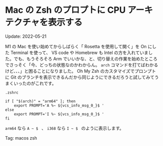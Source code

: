 # Mac の Zsh のプロプトに CPU アーキテクチャを表示する

Update: 2022-05-21

M1 の Mac を使い始めてからしばらく「 Rosetta を使用して開く」を On にした Terminal を使って、 VS code や Homebrew も Intel の方を入れていました。でも、もうそろそろ Arm でいいかな、と、切り替えの作業を始めたところでさっそく「今、どっちの状態なのかわからん。 `arch` コマンドを打てばわかるけど、、、」と困ることになりました。 Oh My Zsh のカスタマイズでプロンプトに Git のブランチを表示できるんだから同じようにできるだろうと試してみてうまくいったのがこれです。

`.zshrc`

```
if [ "$(arch)" = "arm64" ]; then
    export PROMPT='A %~ ${vcs_info_msg_0_}$ '
else
    export PROMPT='I %~ ${vcs_info_msg_0_}$ '
fi
```

`arm64` なら `A ~ $ ` 、 `i368` なら `I ~ $ ` のように表示します。

Tag: macos zsh

